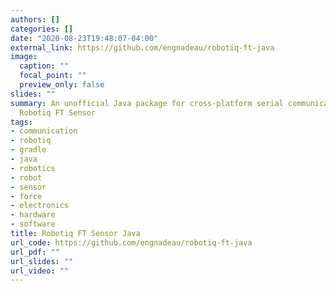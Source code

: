 ```yaml
---
authors: []
categories: []
date: "2020-08-23T19:48:07-04:00"
external_link: https://github.com/engnadeau/robotiq-ft-java
image:
  caption: ""
  focal_point: ""
  preview_only: false
slides: ""
summary: An unofficial Java package for cross-platform serial communication with a
  Robotiq FT Sensor
tags:
- communication
- robotiq
- gradle
- java
- robotics
- robot
- sensor
- force
- electronics
- hardware
- software
title: Robotiq FT Sensor Java
url_code: https://github.com/engnadeau/robotiq-ft-java
url_pdf: ""
url_slides: ""
url_video: ""
---
```


